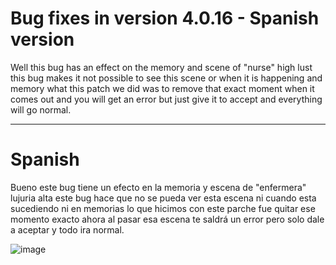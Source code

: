 # Bug fixes in version 4.0.16 - Spanish version

Well this bug has an effect on the memory and scene of "nurse" high lust this bug makes it not possible to see this scene or when it is happening and memory what this patch
we did was to remove that exact moment when it comes out and you will get an error but just give it to accept and everything will go normal.

-----------------

# Spanish

Bueno este bug tiene un efecto en la memoria y escena de "enfermera" lujuria alta este bug hace que no se pueda ver esta escena ni cuando esta sucediendo ni en memorias
lo que hicimos con este parche fue quitar ese momento exacto ahora al pasar esa escena te saldrá un error pero solo dale a aceptar y todo ira normal.

![image](https://github.com/SpanishHgames/teaching-feeling---Launcher/assets/108166164/2a37d6a3-5b2a-400d-a64c-710fd623d2b4)
